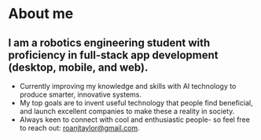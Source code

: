 # About me

I am a robotics engineering student with proficiency in full-stack app development (desktop, mobile, and web).
-

- Currently improving my knowledge and skills with AI technology to produce smarter, innovative systems.
- My top goals are to invent useful technology that people find beneficial, and launch excellent companies to make these a reality in society.
- Always keen to connect with cool and enthusiastic people- so feel free to reach out: roanjtaylor@gmail.com.
